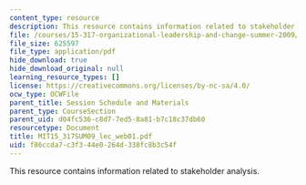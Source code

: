 ```yaml
---
content_type: resource
description: This resource contains information related to stakeholder analysis.
file: /courses/15-317-organizational-leadership-and-change-summer-2009/f86ccda7c3f344e0264d338fc8b3c54f_MIT15_317SUM09_lec_web01.pdf
file_size: 625597
file_type: application/pdf
hide_download: true
hide_download_original: null
learning_resource_types: []
license: https://creativecommons.org/licenses/by-nc-sa/4.0/
ocw_type: OCWFile
parent_title: Session Schedule and Materials
parent_type: CourseSection
parent_uid: d04fc536-c8d7-7ed5-8a81-b7c18c37db60
resourcetype: Document
title: MIT15_317SUM09_lec_web01.pdf
uid: f86ccda7-c3f3-44e0-264d-338fc8b3c54f
---
```

This resource contains information related to stakeholder analysis.